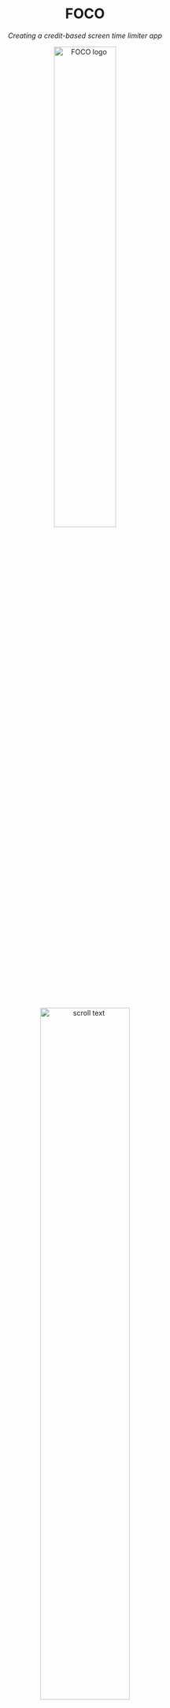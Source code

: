 <div align="center">
  <h1>FOCO</h1>
  <p><i>Creating a credit-based screen time limiter app</i></p>
</div>

<p align="center" width="100%">
  <img src="https://github.com/user-attachments/assets/abd27cd1-354c-4444-a4e4-9a6791ea4a2c" alt="FOCO logo" style="width:50%; height:auto;">
  <img src="https://github.com/user-attachments/assets/5b2ea9c0-fc97-4613-9180-8ba76ed7a04d" alt="scroll text" style="width:60%; height:auto;">
</p>

<div align="center" width="100%">
  <h2>Our Team (Group 13)</h2>

  | BUCS ID | Name            |
  | ------ | ---------------- |
  | mdc63  | Marilyn D'Costa  |
  | pm2038 | Ptolemy Morris   |
  | tp873  | Tom Pecher       |
  | dr761  | Dhru Randeria    |
  | gr553  | George Rawlinson |
</div>

# FOCO: Business Execution Report

## Table of Contents
<!-- TOC start -->
- [1. Overview of FOCO](#1-foco-overview)
  * [1.1 Our Customer](#11-customer)
  * [1.2 Customer Needs](#12-customer-needs)
  * [1.3 Value Proposition](#13-value-proposition)
  * [1.4 Meeting Customer Needs](#14-meeting-customer-needs)
  * [1.5 Unique Selling Proposition](#15-seling-proposition)
- [2. Methodology](#2-methodology)
  * [2.1. Team Roles](#21-team-roles)
  * [2.2. Agile Framework](#22-agile)
  * [2.3. Meeting Our Current Business Plan](#23-meeting-bp)
- [3. Completion](#3-completion)
  * [3.1 Website](#31-website)
  * [3.2 LinkedIn](#32-linkedin)
  * [3.3 Prototypes](#33-prototypes)
  * [3.4 Pipeline manager](#34-#pipeline)
- [4. Business Plan Progression](#4-plan-progression)
  * [4.1. Issue 1 - 2.6.2 Primary Challenges and Risks](#41-issue1)
  * [4.2. Issue 2 - 2.7 Assumptions and Risk Assessment](#42-issue2)
  * [4.3. Issue 3 - 2.2 Use Cases and Storyboarding](#43-issue3)
- [5. Raising Capital](#5-raising-capital)
- [6. Product Testing](#6-product-testing)
  * [6.1. Usability Studies](#61-user-studies)
  * [6.2. User Feedback](#62-user-feedback)
- [7. Conclusion](#7-conclusion)
- [References](#references)
- [Appendices](#appendices)
<!-- TOC end -->

<!-- TOC --><a name="1-foco-overview"></a>
## 1. Overview of FOCO
FOCO is a productivity app that implements a coin-based system to minimise screen time on reductive apps. FOCO works by giving users a specific amount of coins, which the user can then spend based on the apps they are using. At the start of the week, the user must configure the settings for the apps on their device. They can either set a negative number of coins, which is used for reductive apps, or a positive number for productive apps. The number of coins they set for an app would be the rate at which they gain or lose coins, whilst interacting with that app for a specific amount of time. If the user runs out of coins, all reductive apps would be blocked on their device and the only way the user would be able to access these apps would be to spend time interacting with productive apps.

<!-- TOC --><a name="11-customer"></a>
### 1.1 Our Customer
FOCO is aimed at people wanting to improve their wellbeing or productivity. Despite our app being able to target a lot of demographics due to screen time dependency being a widespread issue [[1]](#ref-1), FOCO’s main audience is students and working professionals as these audiences most likely need to focus on projects at school or work and would need to reduce their screen time on reductive apps in order to focus more on tasks that could benefit their education or professional lifestyle. We also chose students and working professionals as our main audience because our team have had personal experiences with having screen-time-related issues, which has given us motivation to create this app. As a result of our app being focused on increasing productivity, our marketing strategy also involves getting sponsorships or promotions from apps or content creators that focus on education, wellbeing or productivity.

<!-- TOC --><a name="12-customer-needs"></a>
### 1.2 Customer Needs
Customers seeking a screen time manager app are primarily motivated by a desire to regain control over their digital habits. Many users struggle with excessive time spent on unproductive apps like social media, mobile games, or content streaming platforms, often at the expense of their mental health, productivity, or personal goals. These users are looking for a tool that goes beyond passive tracking and actively supports behavior change. They want an intuitive, engaging system that helps them not only become aware of their screen time patterns but also provides clear, motivating incentives to reduce usage on apps they deem unproductive.

<!-- TOC --><a name="13-value-proposition"></a>
### 1.3 Value Proposition
Our product is a coin-based screen time management app designed with an emphasis on flexibility while still promoting lasting changes in behavior. During the initial setup, users assign a value—or "cost"—to each app they use. This cost can be positive, negative, or neutral, depending on whether they view the app as productive, unproductive, or somewhere in between.

Each day, users are given a set screen time budget in the form of coins. As they use their devices, time spent on apps will either spend, earn, or have no effect on their daily coin balance, based on the values they’ve set. This system gives users the freedom to make intentional choices about how they spend their time, offering day-to-day flexibility while still encouraging mindful use.

By turning screen time management into a budgeting game, our app helps users become more aware of their habits and empowers them to take control—without rigid restrictions. The goal is to make reducing unproductive screen time both achievable and motivating, while still leaving room for balance and enjoyment.

<!-- TOC --><a name="14-meeting-customer-needs"></a>
### 1.4 Meeting Customer Needs
Our product is a coin-based screen time management app designed with an emphasis on flexibility while still promoting lasting changes in behavior. During the initial setup, users assign a value—or "cost"—to each app they use. This cost can be positive, negative, or neutral, depending on whether they view the app as productive, unproductive, or somewhere in between.

Each day, users are given a set screen time budget in the form of coins. As they use their devices, time spent on apps will either spend, earn, or have no effect on their daily coin balance, based on the values they’ve set. This system gives users the freedom to make intentional choices about how they spend their time, offering day-to-day flexibility while still encouraging mindful use.

By turning screen time management into a budgeting game, our app helps users become more aware of their habits and empowers them to take control—without rigid restrictions. The goal is to make reducing unproductive screen time both achievable and motivating, while still leaving room for balance and enjoyment.

<!-- TOC --><a name="15-selling-proposition"></a>
### 1.5 Unique Selling Proposition
Our product’s primary value proposition lies in its substantially lower cost, enabled by a zero operating cost model that leverages users’ existing storage infrastructure. In contrast, market alternatives such as Opal — our leading competitor — charge $19.99 per month or $99.99 annually, with similar pricing models seen across the industry, due to the additional server costs of these companies and significant markup. This pricing disparity presents a significant market opportunity for a low-cost, user-friendly app blocking solution.

Moreover, our integrated coin system offers a distinctive advantage by introducing a gamified experience that encourages users to reduce screen time in an engaging and effective way.

<!-- TOC --><a name="2-methodology"></a>
## 2. Methodology
<!-- How have we run our business so far?  -->

<!-- TOC --><a name="21-team-roles"></a>
### 2.1. Team Roles
We set up team roles based on individual strengths in order to create a suitable prototype for our users quickly. We have 5 members, who all have distinct roles: CEO, CFO, CMO, Developer Lead and Product Manager. When selecting our roles, because all of us have previously worked in a coursework group, we could easily identify each member’s core strengths and knew how the dynamic between us would be, as well as how to boost team morale efficiently. It should be noted that the current stage of the company that all team members share responsibility, and as the company matures the roles may change as they become more strictly defined.

| Name             | Role     | Reasons Why They are Suitable for the Role  |         
| ---------------- |------------------| ------------------------------------------- |
| Tom Pecher       | CEO              | Has prior experience as a team leader in university projects |
| Marilyn D'Costa  | CFO              | Specialises in data science and business strategy in her computer science degree |
| Dhru Randeria    | CMO              | Has prior work experience as a social media ambassador for the University of Bath |
| George Rawlinson | Developer Lead   | Has a high level of technical proficiency and previous work experience as a professional software developer |
| Ptolemy Morris   | Product Manager  | Has previous stakeholder engagement experience |


<!-- TOC --><a name="22-agile"></a>
### 2.2. Agile Framework
We used an Agile methodology to execute the initial plans of our business. We chose this methodology because it is a collaborative framework that has worked well for us when we last worked together and suits with the dynamics of our team as well as the need to design a prototype and create an app to market for this assignment. Additionally, Agile is flexible and adaptible. This is beneficial especially, if at any stage of executing our business, its current direction is not working, which can happen often in a product’s initial stages because user needs and market conditions can change rapidly, especially if a product has novelty elements, which our app does. Furthermore, because Agile is faster to implement than other methodologies, it would therefore allow us to gain feedback and start monetising earlier, especially as we are releasing an early version of our app.

However, despite the strengths of the Agile framework for executing our business in its initial stages, there are also drawbacks to using this methodology, especially if we want to use the framework beyond the initial stages of developing FOCO. One of the main challenges is that the Agile Framework can cause us to lack planning in the long-term as the methodology focuses on short sprints and could lead to a lack of big-picture thinking, which is needed in entrepreneurship. This could lead to our team developing a product that does not have a coherent overall strategy. In order to mitigate this, we arranged weekly meetings to discuss individual progress and to evaluate whether our progress aligns well with FOCO’s strategic direction. A challenge that we also addressed is customer confusion that can arise, especially when demonstrating our app to early users because Agile methodologies have frequent updates and features can easily change, which can lead to confusion. To mitigate this challenge, we initially advertised our app to students within our department for early feedback before we started marketing to students in other departments at our university because computer science students are familiar with the Agile methodology and user testing and could give us more insightful feedback that could help us identify weaknesses in our product that may cause user confusion. Looking towards the future, an issue that can arise is scaling because Agile is a suitable methodology for small teams but, if we gain additional members as our business develops, we may need to consider methodologies such as SCRUM or Waterfall in order to deal with more members and new team dynamics. 

<!-- TOC --><a name="23-meeting-bp"></a>
### 2.3. Meeting Our Current Business Plan
To initialise our business plan, we implemented a working prototype in Figma (see Appendix [0](#appendix-0)) and designed a website for advertising our app. We also worked on marketing our app towards students at our university by creating posters and flyers to hand out to students around campus to gain early customers. We initially started with students studying computer science because computer science students are very familiar with user testing and could provide us some additional insight compared to students unfamiliarised usability tests work. Furthermore, as computer science students, we believed that, we would have a common ground to talk about, especially with third or fourth-year students as they may also be enrolled in the Entrepreneurship module.


<!-- TOC --><a name="3-completion"></a>
## 3. Completion
<!-- What we have done so far?  -->


<!-- TOC --><a name="31-website"></a>
### 3.1. Website 
In today's digital-first world, our website serves as both our virtual storefront and our most powerful brand ambassador. For FOCO, a platform dedicated to mindful technology use, having a thoughtful online presence isn't just practical - it's essential to our mission and growth strategy.

#### Our domain: Simple, Professional, Memorable

We carefully selected the domain [https://focodigital.co.uk/](https://focodigital.co.uk/) to embody our core values:

- **Intuitive and memorable**: “FOCO” (Derived from Focus Corporation), our business name, is short and distinctive, and instantly conveys our purpose.
- **Professional and approachable**: The name signals credibility while remaining friendly and accessible.
- **Available across platforms: This consistency helps users find us easily through search, social media, or word of mouth.**

#### User - Centric Design Philosophy

Every element of our website has been thoughtfully crafted with our users needs at the forefront:

- **Intuitive Navigation**: Clean menu structure allowing visitors to find information with minimal clicks
- **Responsive Design**: Seamless experience across all devices, with adaptive scaling to fit the user’s device
- **Fast Loading times: Respecting our visitors’ time and attention - practicing what we preach about digital efficiency.**

#### Content that Converts

Our website content strikes a careful balance between informing the user and inspiring action:

- **Clear Value Proposition**: Immediately communicating how FOCO solves the universal problem of digital distraction
- **Evidence-Based Approach**: Incorporating research on digital wellness to build credibility
- **Authentic Testimonials**: Real user stories highlighting tangible benefits like improved productivity, better sleep, and increased mindfulness
- **Compelling Calls-to-Action**: Strategically placed prompts encouraging visitors to download or learn more


<!-- TOC --><a name="32-linkedin"></a>
### 3.2. LinkedIn
Establishing a professional LinkedIn presence for FOCO was identified as a crucial early step in executing our business plan and transitioning from concept to active market engagement. We created a dedicated company page, meticulously populating it with key details including our mission, value proposition, relevant industry tags, and location, ensuring a comprehensive and professional representation of the brand. Initial content posts, such as the introduction to FOCO and its focus on digital wellbeing, were published to begin building awareness and driving engagement towards our primary platform. This online hub serves as a vital tool for implementing our initial marketing strategy, particularly for identifying and initiating contact with potential university and workplace partners as outlined in our plan, and for establishing credibility with prospective users and investors.

Demonstrating entrepreneurial resourcefulness and a commitment to maximizing impact within budget constraints, the team acquired a LinkedIn account for £5 from a connection. Crucially, this account retained its unused Premium free trial—a necessary maneuver as our marketing lead had already exhausted their personal trial eligibility. This creative solution allowed us to access Premium features immediately, circumventing the significant standard monthly subscription cost. The initiative was undertaken specifically to accelerate our outreach efforts and gain a competitive edge. Premium features unlock enhanced visibility for our content and enable direct InMail messaging to key stakeholders, such as experienced app developers, potential mentors, or partnership managers within target organizations. This capability is invaluable for bypassing gatekeepers, capturing the attention of influential individuals, and initiating meaningful conversations that might otherwise be difficult to secure. Furthermore, access to more detailed analytics via Premium will allow us to track engagement, understand our audience better, and refine our communication strategy, ultimately supporting our goal of building momentum and validating FOCO's market potential.


<!-- TOC --><a name="33-prototypes"></a>
### 3.3. Prototypes

#### Functionality Prototype
Based on our risk assessment from our business plan, it was clear to us that successfully and safely overriding other applications would likely be challenging. For this reason, we choose to attack this problem early on by immediately beginning the prototyping process. Our final goal for an MVP is to create a Flutter-based system whose only functionality is to block access to a specified app (the rest of the functionality is superficial and can easily be added afterwards). We chose Flutter as our desired framework due to its cross-platform compatibility, which we believe to be vital to the business model. However, as we anticipated, this functionality is much harder to implement than we had initially thought and we have currently been unsuccessful in implementing this feature in Flutter. This led us back to reassessing our risk assessment to figure out how to deal with this issue (see 4.1). Fortunately, many have had similar issues online and after conducting research on similar systems, we have found several similar systems which we are actively testing to find a solution to our problem. Our Flutter prototype can be found at: [https://github.com/TheGogy/foco](#https://github.com/TheGogy/foco). Whilst developing our Flutter solution, we also began to research and lay out the foundations for uploading our system to the Google Play Store once we are ready to deploy. As such, we created a Google developer account which is now verified and ready:

Since progress with Flutter was very slow, we decided to split our development team, half of which worked on the Flutter system and the other half going back to basics, specifically into making a Python script for Linux only. We did this with the idea that by solving this problem, we could then build upon it until we have a working product that works on all operating systems. This proved to be very successful and we were quickly able to make an implementation that can block access any application. Whilst working as intended, this script is still far too primitive and unsafe to ever be considered an adequate product as its manipulation of system processes has not yet been fully tested and safeguarded against potentially dangerous bugs. Nevertheless, we are very close to having a working system, despite being confined to Linux for the time being. We hope that very soon, we will be able to complete the rest of the functionality (the credit system and customisation) and soon be able to expand to other operating systems. This prototype can be found here: [https://github.com/Tom-Pecher/AppSlayer](#https://github.com/Tom-Pecher/AppSlayer).

<!-- TOC --><a name="34-pipeline"></a>
### 3.4. Pipeline Manager App

We created a custom-built Partnership Pipeline Manager app (See appendix [1](#appendix-1) using Microsoft Power Apps to streamline and professionalise FOCO’s outreach process. The development journey included both low-fidelity and high-fidelity prototype (See appendix [0](#appendix-0)), which helped shape the final product through feedback and iteration. The app centralises partnership leads into a single visual pipeline, replacing fragmented tracking across WhatsApp and Discord. It enables us to manage outreach stages, assign ownership, and ensure consistent follow-ups through integrated LinkedIn and email touchpoints. To improve usability, we outsourced a 30-minute session with a UI/UX consultant who provided valuable design advice that directly informed the app’s look and feel.


To support and amplify our outreach strategy, we also utilised a free trial of LinkedIn Premium. This allowed us to directly message decision-makers, significantly increasing engagement and making the most of the new pipeline manager. The app and LinkedIn Premium were used in tandem — the app tracked the progress of each lead, while LinkedIn enabled direct, targeted messaging. Additionally, we designed and purchased printed posters to advertise FOCO at events and within university spaces. These posters (See appendix [3](#appendix-3) and [2](#appendix-2)) helped spark conversations and raise awareness, building momentum for partnership opportunities. Together, these tools have brought clarity, structure, and increased visibility to FOCO’s outreach efforts.


#### Design Prototype
When thinking about the design of our app and how the user would navigate through the app, we created a low-fidelity prototype using Figma that differentiated itself from the other prototype that focuses on functionality. When designing the low-fidelity prototype, we considered how whether the user would be able to easily navigate through the app and made sure that the font size, buttons and text boxes were designed so that the user can easily navigate through the app without making too many mistakes. We also considered how to make the the text easily readable to the user and made sure that the backgrounds had a high level of contrast from the text and button colours of our app. 

For our Figma Prototype, we have designed the free model for now and have the following pages:

- Login and Sign Up: allows the user to create an account and to keep their screen-time data private
- Main Menu: allows the user to see whether they can configure their setting yet based on whether they are locked or unlocked. From this page, the user can be directed to a Configure Settings or User Insights page
- Configure Settings: allows the user to adjust the coins that an app can gain or lose at a given rate
- User Insights: allows the user to see how many hours they have spent on an app per day, month and year

Once a user has logged in or signed up, they can sign out by clicking the user icon.


<!-- TOC --><a name="4-plan-progression"></a>
## 4. Business Plan Progression
<!-- How far we have gotten with the business plan?  -->

Clearly, since first laying out our production timeline, we have made good progress towards setting up a sustainable and thriving business framework, already tackling a number of goals laid out in the Priority Roadmap Section (3.1). However, since then, we have also come across new information/insights. A good business plan is a dynamic one, hence we would like to point out some of the most notable changes we are making to proposed product and business strategy.


<!-- TOC --><a name="41-issue1"></a>
### 4.1. Issue 1 - 2.6.2 Primary Challenges and Risks

#### Blocking Apps Successfully
<!-- How do we ensure that the MVP can actually block other apps? -->

In our planning phase, we correctly identified the ability (or lack thereof) of our app successfully blocking/restricting other apps as the greatest "existential threat" to our product. Whilst it is clear that others have successfully implemented such features, we were unsure how difficult this would be and so we immediately turned our attention to prototyping and verifying this for ourselves after the planning phase concluded. From this initial prototyping phase, we have confirmed that it is quite difficult to restrict other apps in this way. As a result, we have focussed our attention on researching, particularly in the Flutter documentation as well as similar projects and threads related to app restriction.

#### Going Cross-Platform
<!-- How do we ensure functionality across all OSs? -->

Following on from this, we have identified a number of potential methods and are in the process of testing each one. However, these methods are now raising a second potential risk to the business plan as several of them are OS specific, and so using them would mean narrowing our target audience quite significantly. We believe this to be a pertinent issue as a lack of cross-compatibility would substantially limit our potential revenue and are considering different ways of circumventing this issue (mainly, whether we keep researching for an all-encompassing solution for each OS, or implementing specific solutions for each one).


<!-- TOC --><a name="42-issue2"></a>
### 4.2. Issue 2 - 2.7 Assumptions and Risk Assessment

On a related topic, we will be adding the issue of cross-compatibility to our official risk assessment based on the reasoning specified above.


<!-- TOC --><a name="43-issue3"></a>
### 4.3. Issue 3 - 2.2 Use Cases and Storyboarding

#### Setting permissions
<!-- How will the system interact with app permission settings? -->

While we have several potential methods with different approaches, one area in which they all share from is their use of permissions. From the beginning, it was obvious to us that the app would require the user to allow FOCO with some form of permissions, however it seems that we overlooked this when writing out our business plan. Hence, we will add this part of the user experience to our storyboards. Furthermore, we have begun noting down (from our prototyping) what specific permissions may be required.


#### Blocking method
<!-- How will the blocking method be manifested to the user? -->

Additionally, we also decided to rethink how the blocking/restriction would actually be manifested to the user. While superficial, we did not properly consider what the block would look like, whether simply creating a notification or fully displaying a window to the user. Such gaps in design are to be expected as each of us has our own ideas and we all implicity have a collective idea, yet we failed to properly transfer this to our design. We are continuing to mull over the best way to present this to the user (since this is the primary barrier, we believe that implementing this well or poorly will impact how effectively FOCO assists the user psychologically in conquering their bad screen habits). As part of this, we are revisiting our market research and rigorously documenting the methods used by our competitors, weighting up their pros and cons, and we will soon use this to inform the development of our initial product.



<!-- TOC --><a name="5-raising-capital"></a>
## 5. Raising Capital 
<!-- How have we raised money to support the business in the initial phase?  -->

At this time we already have approached various friends and family for investment. This investment will be used to fund the initial marketing budget in order to start building a brand. We have had so signs of interesting with from a investors. This initial investment will go towards the marketing of our product specifically on TikTok (as this is, by definition, is our target audience). The target for this  initial capital raise is £3000 as TikTok estimates to convert to 50,000 clicks, which will establish our presence and allow our product to start spreading by word of mouth. This would also allow us to recoup our initial investment if only 6% of those who clicked purchased only one month of premium.

List of prospective investors:

| Investor  | Investment | Equity |
| --- | --- | --- |
| Charlotte Morris | £1000 | 6.7% |
| TJ Rawlinson | £500  | 3.3% |
| Jitesh Randeria | £500  | 3.3% |
| Sammy Ndenecho | £150 | 1% |
| Total | £2150 | 14.3% |

This investment however is all contingent on the completion of a working v1.0 of our app being published to the google play store. In order to get to this point the team has/is planning to cover the upfront costs as they are relatively small and as such are able to be payed out of pocket by the team, these include:

- £7.50 - **Domain Acquisition:** We secured https://focodigital.co.uk as our digital headquarters, prioritizing this investment to establish a professional online presence from day one. We researched our options for purchasing this domain, and found that Cloudflare was the easiest option, as it worked well as a hosting provider, and was a reputable source for domain purchasing.
- £25.00 - **Google Play:** Initially, we decided to launch on Google play instead of the App Store. This is because we have completed our initial development on Flutter Studio, which emulates an Android phone, and additionally the pricing model is much cheaper to get started, taking a 15% cut instead of Apple’s 30% cut.
- £50 - **Company House Registration (Planned):** We intend to register *The Focus Corporation* as a limited company with Companies House in the near future. This will formalize our operations, providing legal protection to our investors. Setting up as a limited company also opens the door to more professional opportunities, such as business banking and grant applications, while securing our brand name officially.


<!-- TOC --><a name="6-product-testing"></a>
## 6. Product Testing
<!-- How have we tested the product and what results did we get?  -->

<!-- TOC --><a name="61-user-studies"></a>
### 6.1. User Studies

We got users to provide us feedback for our Figma low-fidelity prototype and our website. We asked users whether it is easy to navigate through the Figma prototype and the website, what they liked about their design and whether they could think of anything that could help in regards to the layout of these interfaces that could benefit users.

<!-- TOC --><a name="62-user-feedback"></a>
### 6.2. User Feedback

From the feedback we have received so far, users have agreed that the website is easy to navigate and the layout of our prototype is easy to understand for users. Notable positive feedback that was mentioned was that there was not massive blocks of text, which made it easy for users to read and understand, and that the pictures in our website did not take over from the content of our website but worked in a way to help users to easily visualise how our app works in order to help out our customers. 

The main criticism we had was that the contrast between the headings of our website and the backgrounds could be more defined because a more defined contrast can help older users or users with visual impairments to view the content of our website easily. Another criticism we received was that one of our graphs could have been explained in a bit more detail as it was confusing to one of our users because it look like the user would spend more time using FOCO, when our graph was supposed to represent the amount of time left in the day from using FOCO in comparison to not using FOCO.

![image (7)](https://github.com/user-attachments/assets/b541679d-6ddc-47c9-8242-8df6c5f5c673)
![image (8)](https://github.com/user-attachments/assets/0bbfbe19-5ab3-4692-8dab-8d0edf6d53b1)

A suggestion that was given for our website was to include video content that can demonstrate how our app works either by an explanation of how the coin system works or a visual demonstration of a user interacting with our app. This is feedback that we will plan to implement once we have a complete version of our app as we want to market our app via social media. We believe that a YouTube channel that has videos to demonstrate our app or working with content creators in a field related to productivity, such as wellbeing or education, to demonstrate and review our app would be useful to market our app, especially because there are many student content creators that promote being productive and offer advice in order to motivate their audience to be productive in order to succeed [[a]](#ref-a).

For our Figma prototype, we did not receive many points of criticism because most users agreed that they liked the contrast between the background colours and the text and methods of user input, which made it easy for users to read and to navigate. However, from looking at our prototype after sending it to users for testing, we noticed that it could be easier for users to understand when they can reconfigure their app settings if some text could display how long the user has until they can reconfigure their settings. Another thing that we have not considered in our low-fidelity prototype is user personalisation, which we could create by creating a Personalisation Settings page that could appear alongside the sign out option when the user icon is pressed. This personalisation page could be used to allow the user to change font size or colour, font type or background colour in order to improve user navigation and readability. This could be especially useful to neurodivergent audiences the neurodiverse find it easier, if there are specific colours [[b]](#ref-b) or fonts [[c]](#ref-c) used.


<!-- TOC --><a name="7-conclusion"></a>
## 7. Conclusion
<!-- How do we evaluate our progress and what will we do next?  -->

In conclusion, our journey with FOCO has not only helped us create a tool aimed at improving digital wellbeing, but also provided us with a strong foundation in entrepreneurship. Throughout the development of FOCO, we were able to connect with a number of potential investors who saw the value and impact of our app. After thoughtful discussions and negotiations, we decided to allocate a total of 20% equity in exchange for their combined investment, which will be secured once our prototype is ready for public release.

Even before securing this major investment, we made several key moves using our initial seed funds. These included acquiring a domain for FOCO’s website and purchasing a Google Play license, allowing us to publish the app on the Play Store and make it accessible to Android users worldwide. These early steps were crucial in laying the groundwork for FOCO's public presence and upcoming launch.

Overall, this project has given us valuable insight into what it takes to build and grow a startup - from idea validation and prototype development, to pitching investors and making strategic business decisions. While we’re proud of how far FOCO has come, this is just the beginning. We’re committed to continuing the development of FOCO and expanding its reach, helping more people take control of their digital lives and find balance in an increasingly connected world.

<!-- TOC --><a name="references"></a>
## References

<!-- LINK --><a name="ref-1"></a>
[1] Harmony Healthcare IT (2025) _Phone screen time statistics_ (Online). Available at: https://www.harmonyhit.com/phone-screen-time-statistics/ (Accessed: 16 March 2025)


[a] Whitehall, E. (2020). _How StudyTube is Changing Education_ (Online). United Kingdom: The Indiependent. Available at: https://www.indiependent.co.uk/how-studytube-is-changing-education/ (Accessed: 16 March 2025)

[b] Jones, G. (2021). _The Ultimate Guide to Autism Friendly Colours_ [Online]. s.l.: Experia. Available from: https://www.experia.co.uk/blog/ultimate-guide-to-autism-friendly-colours/ [Accessed 13/4/2025].

[c] Anon, n.d. _Dyslexia friendly style guide_ [Online]. Bracknell: The British Dyslexia Association. Available from: https://www.bdadyslexia.org.uk/advice/employers/creating-a-dyslexia-friendly-workplace/dyslexia-friendly-style-guide [Accessed 13/4/2025].


<!-- TOC --><a name="appendices"></a>
## Appendices

<!-- TOC --><a name="appendix-0"></a>
### Appendix 0 - Low fidelity prototypes
<img width="721" alt="app0-0" src="https://github.com/user-attachments/assets/725af213-6d1c-4332-b363-b9bf49b3bc70" />
![app0-1](https://github.com/user-attachments/assets/cc0dda57-ad4e-478f-b893-2ca30c946657)

### Figma Prototypes
![signal-2025-04-11-195757_002](https://github.com/user-attachments/assets/72cea363-8b27-4752-bad7-8910c579250e)
![signal-2025-04-11-195757_003](https://github.com/user-attachments/assets/cbce9ce2-006c-4b7f-bc87-466a166efee1)
![signal-2025-04-11-195757_004](https://github.com/user-attachments/assets/54467f99-3710-4724-9b09-5ad0f8975179)
![signal-2025-04-11-195757_005](https://github.com/user-attachments/assets/97fb5fe6-0e9d-4e26-bb06-45bcba03f9d2)
![signal-2025-04-11-195757_006](https://github.com/user-attachments/assets/7865e81e-3a3c-4206-8f58-7ec03c0f4cf1)




![Screenshot 2025-04-11 193032](https://github.com/user-attachments/assets/85e7ece8-d391-499e-ae86-a7893054bf31)


<!-- TOC --><a name="appendix-1"></a>
### Appendix 1 - Final product - Partnership pipeline manager app
![app1-0](https://github.com/user-attachments/assets/9eacd4dc-e5eb-4443-9eeb-f087b73f187c)
![app1-1](https://github.com/user-attachments/assets/e8bd181c-1c7c-430b-a66b-133f63e577aa)
![app1-2](https://github.com/user-attachments/assets/722b7f4b-f4a3-4fa6-9676-e82800bce151)
![app1-3](https://github.com/user-attachments/assets/7ef23cc5-42f6-45c1-aac8-6616da82cd72)

<!-- TOC --><a name="appendix-2"></a>
### Appendix 2 - Our linkedin
<img width="608" alt="app2-1" src="https://github.com/user-attachments/assets/27d76160-19b5-46dc-823c-9c9585f2a577" />
<img width="431" alt="app2-0" src="https://github.com/user-attachments/assets/d1c7093f-66e3-49d9-9cb7-3db485c94153" />

<!-- TOC --><a name="appendix-3"></a>
### Appendix 3 - Distributing our poster for physical advertisement
<img width="441" alt="app3-1" src="https://github.com/user-attachments/assets/c37ff13c-1a23-422e-8366-53192a6405d7" />
<img width="441" alt="app3-1" src="https://github.com/user-attachments/assets/d3d8ad1e-5e1d-4647-8cf2-ccbb9ebfac78" />
